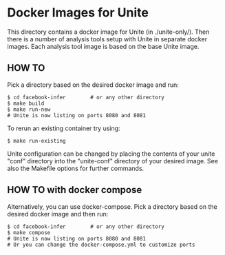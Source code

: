 # Docker Images for Unite
This directory contains a docker image for Unite (in ./unite-only/).
Then there is a number of analysis tools setup with Unite in separate docker
images. Each analysis tool image is based on the base Unite image. 

## HOW TO
Pick a directory based on the desired docker image and run:
```
$ cd facebook-infer        # or any other directory
$ make build
$ make run-new
# Unite is now listing on ports 8080 and 8081
```

To rerun an existing container try using:
```
$ make run-existing
```

Unite configuration can be changed by placing the contents of your unite "conf"
directory into the "unite-conf" directory of your desired image.
See also the Makefile options for further commands.

## HOW TO with docker compose
Alternatively, you can use docker-compose. Pick a directory based on the desired
docker image and then run:
```
$ cd facebook-infer        # or any other directory
$ make compose
# Unite is now listing on ports 8080 and 8081
# Or you can change the docker-compose.yml to customize ports
```